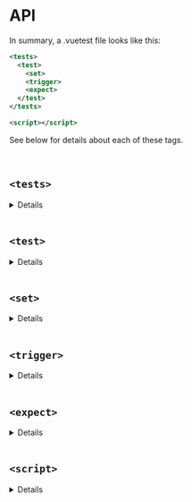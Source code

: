 # API

In summary, a .vuetest file looks like this:
```xml
<tests>
  <test>
    <set>
    <trigger>
    <expect>
  </test>
</tests>

<script></script>
```

See below for details about each of these tags.

<br>

## `<tests>`

<details>
 <summary>Details</summary>

```xml
<tests for="ComponentPath">
```

### ComponentPath

This is the path to the component, used when importing it into your tests. Webpack aliases are supported.

</details>

<br>

## `<test>`
<details>
 <summary>Details</summary>

```xml
<test name="NameValue" BindingTarget="BindingValue">
```

### NameValue
This is used as the display name when running the test.

### BindingTarget

#### `v-bind:props`
Sets the props of your component to these values before running the test.

#### `v-bind:data`
Sets the data of your component to these values before running the test.

### BindingValue

The BindingTarget will be set to this value of the `context` variable in your `<script>` tag. 

#### Examples:
```xml
<test name="render app">
```
```xml
<test name="render message correctly" v-bind:props="myProps">
```
```xml
<test name="render data value correctly" v-bind:data="myData">
```

</details>

<br>

## `<set>`

<details>
 <summary>Details</summary>

```xml
<set selector="SelectorValue" value="Value" />
```

Sets form input (text or select) value to Value.

#### Examples:

```xml
<set selector="input.first-name" value="Bob" />
```

```xml
<set selector="select.title" value="Mr." />
```

</details>

<br>

## `<trigger>`

<details>
 <summary>Details</summary>

```xml
<trigger selector="SelectorValue" event="EventValue" />
```

Triggers event named EventValue on the element(s) returned by SelectorValue.

#### Examples: 
```xml
<trigger selector=".el-select" event="change" />
```

</details>

<br>

## `<expect>`

<details>
 <summary>Details</summary>

```xml
<expect ReturnValue Matcher="MatchedValue" />
```

### ReturnValues

#### `text`

Match any text in the component.

#### `html`

Match any html in the component.

#### `text-of="selector"`

Match text of the selector.

#### `html-of="selector"`

Match html of the selector.

### Matchers

#### `to-match`

Matches value as a substring of the matcher content.

#### `to-equal`

Matches value exactly on the matcher content.

#### `to-be-truthy`

Matches anything that an "if" statement treats as true.

#### `to-be-falsy`

Matches anything that an "if" statement treats as false.

#### `to-be-defined`

Matches if value is defined.

#### `to-be-undefined`

Matches if value is undefined.

#### `to-be-null`

Matches if value is null.

#### Examples:

```xml
<expect html to-match="Welcome!" />
```

```xml
<expect text-of=".todo-list li" to-match="First" />
```

```xml
<expect text-of=".todo-list" to-be-falsy />
```

```xml
<expect html to-match="Welcome!">
  <html>
    <h1> foo </h1>
  </html>
</expect>
```

</details>

<br>

## `<script>`

<details>
 <summary>Details</summary>

```xml
<script>
  let context = {...}
</script>
```

The contents of the `<script>` tag are executed before your tests start. 

The special `context` variable is where bindings connect to your data; e.g. `v-bind:props="myProps"` sets your component's props to whatever is in `context.myProps`. This must be defined if you are using bindings.

#### Examples:
```xml
<script>
let context = {
  myProps: {
    msg: 'Welcome!',
  }
};
</script>
```

</details>

<br>
